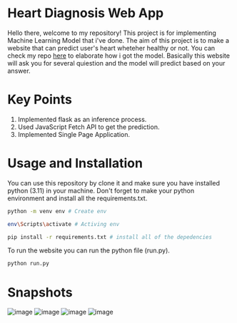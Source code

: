 # Heart Diagnosis Web App
Hello there, welcome to my repository! This project is for implementing Machine Learning Model that i've done. The aim of this project is to make a website that can predict user's heart wheteher healthy or not. You can check my repo [here](https://github.com/ismarapw/heart-disease-prediction) to elaborate how i got the model. Basically this website will ask you for several quiestion and the model will predict based on your answer. 

# Key Points
1. Implemented flask as an inference process.
2. Used JavaScript Fetch API to get the prediction.
3. Implemented Single Page Application.

# Usage and Installation
You can use this repository by clone it and make sure you have installed python (3.11) in your machine. Don't forget to make your python environment and install all the requirements.txt.
```bash
python -m venv env # Create env

env\Scripts\activate # Activing env

pip install -r requirements.txt # install all of the depedencies
```

To run the website you can run the python file (run.py).
```bash
python run.py
```

# Snapshots
![image](https://github.com/ismarapw/heart-diagnosis-web/assets/76652264/f02afca6-ef31-44b4-a077-cd0db92b01c3)
![image](https://github.com/ismarapw/heart-diagnosis-web/assets/76652264/f90b68e0-e2c6-4fcf-a03f-17e130ac1a4b)
![image](https://github.com/ismarapw/heart-diagnosis-web/assets/76652264/a8f5fc70-b7a6-4450-ab12-477bbfbc3000)
![image](https://github.com/ismarapw/heart-diagnosis-web/assets/76652264/55d5e7da-80b6-4011-9944-ffb71a848541)

